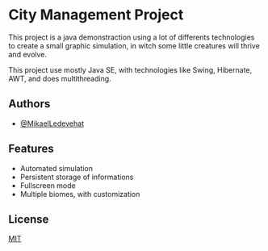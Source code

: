# City Management Project

This project is a java demonstraction using a lot of differents technologies to create a small graphic simulation, in witch some little creatures will thrive and evolve. 

This project use mostly Java SE, with technologies like Swing, Hibernate, AWT, and does multithreading. 


## Authors

- [@MikaelLedevehat](https://www.github.com/MikaelLedevehat)


## Features

- Automated simulation
- Persistent storage of informations
- Fullscreen mode
- Multiple biomes, with customization


## License

[MIT](https://choosealicense.com/licenses/mit/)